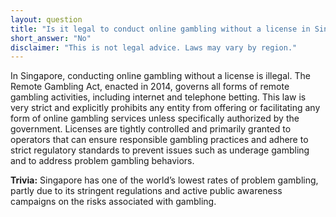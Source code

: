 ```yaml
---
layout: question
title: "Is it legal to conduct online gambling without a license in Singapore?"
short_answer: "No"
disclaimer: "This is not legal advice. Laws may vary by region."
---
```


In Singapore, conducting online gambling without a license is illegal. The Remote Gambling Act, enacted in 2014, governs all forms of remote gambling activities, including internet and telephone betting. This law is very strict and explicitly prohibits any entity from offering or facilitating any form of online gambling services unless specifically authorized by the government. Licenses are tightly controlled and primarily granted to operators that can ensure responsible gambling practices and adhere to strict regulatory standards to prevent issues such as underage gambling and to address problem gambling behaviors.

**Trivia:** Singapore has one of the world’s lowest rates of problem gambling, partly due to its stringent regulations and active public awareness campaigns on the risks associated with gambling.
